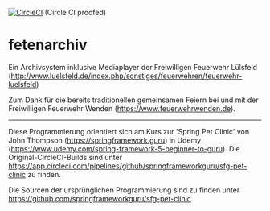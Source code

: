 [![CircleCI](https://circleci.com/gh/Mesqualito/fetenarchiv.svg?style=svg)](https://circleci.com/gh/Mesqualito/fetenarchiv) (Circle CI proofed)

# fetenarchiv

Ein Archivsystem inklusive Mediaplayer der Freiwilligen Feuerwehr Lülsfeld
(http://www.luelsfeld.de/index.php/sonstiges/feuerwehren/feuerwehr-luelsfeld)

Zum Dank für die bereits traditionellen gemeinsamen Feiern bei und mit der
Freiwilligen Feuerwehr Wenden (https://www.feuerwehrwenden.de).

---------------------------------------------

Diese Programmierung orientiert sich am Kurs zur 'Spring Pet Clinic' von John Thompson
(https://springframework.guru) in Udemy (https://www.udemy.com/spring-framework-5-beginner-to-guru). Die Original-CircleCI-Builds sind unter https://app.circleci.com/pipelines/github/springframeworkguru/sfg-pet-clinic zu finden.

Die Sourcen der ursprünglichen Programmierung sind zu finden unter https://github.com/springframeworkguru/sfg-pet-clinic.


